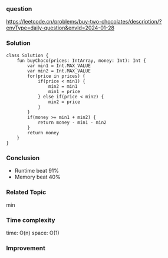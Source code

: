 ### question
https://leetcode.cn/problems/buy-two-chocolates/description/?envType=daily-question&envId=2024-01-28

### Solution
```
class Solution {
    fun buyChoco(prices: IntArray, money: Int): Int {
        var min1 = Int.MAX_VALUE
        var min2 = Int.MAX_VALUE
        for(price in prices) {
            if(price < min1) {
                min2 = min1
                min1 = price
            } else if(price < min2) {
                min2 = price
            }
        }
        if(money >= min1 + min2) {
            return money - min1 - min2
        }
        return money
    }
}
```
### Conclusion
- Runtime beat 91% 
- Memory beat 40%

### Related Topic
min

### Time complexity
time: O(n)
space: O(1)

### Improvement
